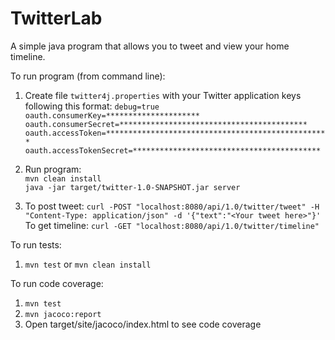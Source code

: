 # TwitterLab

A simple java program that allows you to tweet and view your home timeline.

To run program (from command line):
1) Create file `twitter4j.properties` with your Twitter application keys following this format:
`debug=true
oauth.consumerKey=*********************
oauth.consumerSecret=******************************************
oauth.accessToken=**************************************************
oauth.accessTokenSecret=******************************************`

2) Run program: 
    <br>`mvn clean install`
    <br>`java -jar target/twitter-1.0-SNAPSHOT.jar server`

3) To post tweet: `curl -POST "localhost:8080/api/1.0/twitter/tweet" -H "Content-Type: application/json" -d '{"text":"<Your tweet here>"}'`
    <br>To get timeline: `curl -GET "localhost:8080/api/1.0/twitter/timeline"`
    
To run tests:
1) `mvn test` or `mvn clean install`

To run code coverage:
1) `mvn test`
2) `mvn jacoco:report`
3) Open target/site/jacoco/index.html to see code coverage